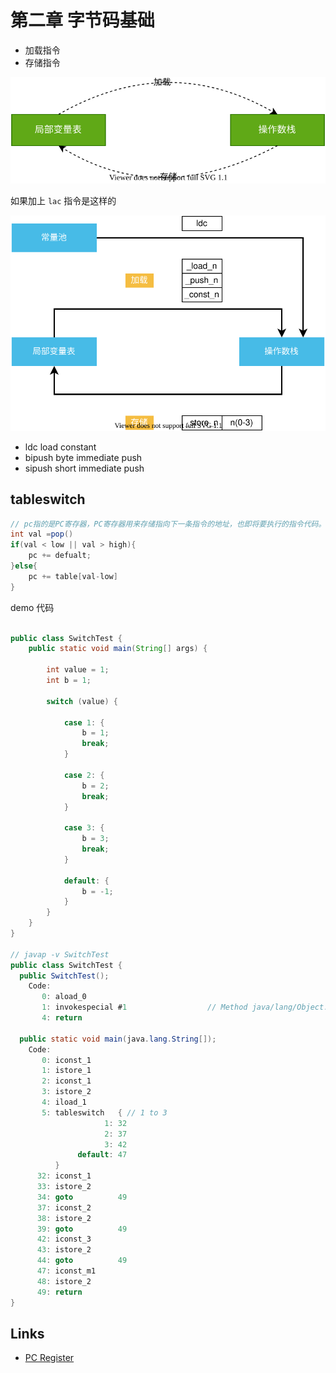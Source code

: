 # 第二章 字节码基础

- 加载指令
- 存储指令

![load-store](../images/jvm_op_code-load-store.drawio.svg)

如果加上 `lac` 指令是这样的

![jvm_op_code.png](../images/jvm_op_code-load-store-ldc.drawio.svg)

- ldc load constant
- bipush byte immediate push
- sipush short immediate push

## tableswitch

```java
// pc指的是PC寄存器，PC寄存器用来存储指向下一条指令的地址，也即将要执行的指令代码。由执行引擎读取下一条指令
int val =pop()
if(val < low || val > high){
    pc += defualt;
}else{
    pc += table[val-low]
}
```

demo 代码

```java

public class SwitchTest {
    public static void main(String[] args) {

        int value = 1;
        int b = 1;

        switch (value) {

            case 1: {
                b = 1;
                break;
            }

            case 2: {
                b = 2;
                break;
            }

            case 3: {
                b = 3;
                break;
            }

            default: {
                b = -1;
            }
        }
    }
}

// javap -v SwitchTest
public class SwitchTest {
  public SwitchTest();
    Code:
       0: aload_0
       1: invokespecial #1                  // Method java/lang/Object."<init>":()V
       4: return

  public static void main(java.lang.String[]);
    Code:
       0: iconst_1
       1: istore_1
       2: iconst_1
       3: istore_2
       4: iload_1
       5: tableswitch   { // 1 to 3
                     1: 32
                     2: 37
                     3: 42
               default: 47
          }
      32: iconst_1
      33: istore_2
      34: goto          49
      37: iconst_2
      38: istore_2
      39: goto          49
      42: iconst_3
      43: istore_2
      44: goto          49
      47: iconst_m1
      48: istore_2
      49: return
}
```

## Links

- [PC Register](https://www.cnblogs.com/niugang0920/p/12424671.html)